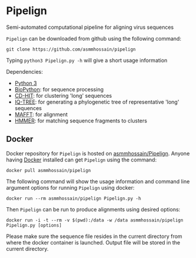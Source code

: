 # Pipelign

Semi-automated computational pipeline for aligning virus sequences

``Pipelign`` can be downloaded from github using the following command:

``git clone https://github.com/asmmhossain/pipelign``

Typing ``python3 Pipelign.py -h`` will give a short usage information

Dependencies:

- [Python 3](https://www.python.org/)
- [BioPython](http://biopython.org/wiki/Main_Page): for sequence processing
- [CD-HIT](http://weizhongli-lab.org/cd-hit/): for clustering 'long' sequences
- [IQ-TREE](http://www.cibiv.at/software/iqtree/): for generating a phylogenetic tree of representative 'long' sequences
- [MAFFT](http://mafft.cbrc.jp/alignment/software/): for alignment
- [HMMER](http://hmmer.org/): for matching sequence fragments to clusters

## Docker

Docker repository for ``Pipelign`` is hosted on [asmmhossain/Pipelign](https://hub.docker.com/r/asmmhossain/pipelign/). Anyone having [Docker](https://www.docker.com/) installed can get ``Pipelign`` using the command:

``docker pull asmmhossain/pipelign``

The following command will show the usage information and command line argument options for running ``Pipelign`` using docker:

``docker run --rm asmmhossain/pipelign Pipelign.py -h``

Then ``Pipelign`` can be run to produce alignments using desired options:

``docker run -i -t --rm -v $(pwd):/data -w /data asmmhossain/pipelign Pipelign.py [options]``

Please make sure the sequence file resides in the current directory from where the docker container is launched. Output file will be stored in the current directory.


